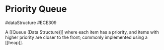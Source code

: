 # Priority Queue
#dataStructure #ECE309 

A [[Queue (Data Structure)]] where each item has a priority, and items with higher priority are closer to the front; commonly implemented using a [[heap]].